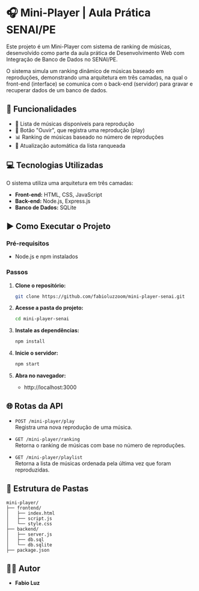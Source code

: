 # 🎧 Mini-Player | Aula Prática SENAI/PE

Este projeto é um Mini-Player com sistema de ranking de músicas, desenvolvido como parte da aula prática de Desenvolvimento Web com Integração de Banco de Dados no SENAI/PE.

O sistema simula um ranking dinâmico de músicas baseado em reproduções, demonstrando uma arquitetura em três camadas, na qual o front-end (interface) se comunica com o back-end (servidor) para gravar e recuperar dados de um banco de dados.

## 🚀 Funcionalidades

- 🎵 Lista de músicas disponíveis para reprodução  
- 🔁 Botão "Ouvir", que registra uma reprodução (play)  
- 📊 Ranking de músicas baseado no número de reproduções  
- 🔄 Atualização automática da lista ranqueada  

## 💻 Tecnologias Utilizadas

O sistema utiliza uma arquitetura em três camadas:

- **Front-end:** HTML, CSS, JavaScript  
- **Back-end:** Node.js, Express.js  
- **Banco de Dados:** SQLite  

## ▶️ Como Executar o Projeto

### Pré-requisitos

- Node.js e npm instalados

### Passos

1. **Clone o repositório:**
    ```bash
    git clone https://github.com/fabioluzzoom/mini-player-senai.git
    ```

2. **Acesse a pasta do projeto:**
    ```bash
    cd mini-player-senai
    ```

3. **Instale as dependências:**
    ```bash
    npm install
    ```

4. **Inicie o servidor:**
    ```bash
    npm start
    ```

5. **Abra no navegador:**
    - http://localhost:3000

## 🌐 Rotas da API

- `POST /mini-player/play`  
  Registra uma nova reprodução de uma música.

- `GET /mini-player/ranking`  
  Retorna o ranking de músicas com base no número de reproduções.

- `GET /mini-player/playlist`  
  Retorna a lista de músicas ordenada pela última vez que foram reproduzidas.

## 📂 Estrutura de Pastas

```
mini-player/
├── frontend/
│   ├── index.html
│   ├── script.js
│   └── style.css
├── backend/
│   ├── server.js
│   ├── db.sql
│   └── db.sqlite
├── package.json
```

## 👨‍💻 Autor
* **Fabio Luz**
